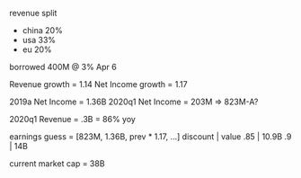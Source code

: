 revenue split
- china 20%
- usa 33%
- eu 20%

borrowed 400M @ 3% Apr 6

Revenue growth = 1.14
Net Income growth = 1.17

2019a Net Income = 1.36B
2020q1 Net Income = 203M => 823M-A?

2020q1 Revenue = .3B = 86% yoy

earnings guess = [823M, 1.36B, prev * 1.17, ...]
discount | value
.85      | 10.9B
.9       | 14B

current market cap = 38B
